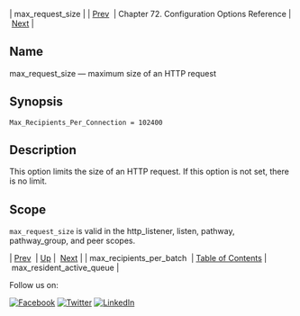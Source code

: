 | max_request_size |
| [Prev](conf.ref.max_recipients_per_batch.php)  | Chapter 72. Configuration Options Reference |  [Next](conf.ref.max_resident_active_queue.php) |

<a name="config.max_request_size"></a>
## Name

max_request_size — maximum size of an HTTP request

## Synopsis

`Max_Recipients_Per_Connection = 102400`

<a name="idp25368656"></a>
## Description

This option limits the size of an HTTP request. If this option is not set, there is no limit.

<a name="idp25370544"></a>
## Scope

`max_request_size` is valid in the http_listener, listen, pathway, pathway_group, and peer scopes.

| [Prev](conf.ref.max_recipients_per_batch.php)  | [Up](config.options.ref.php) |  [Next](conf.ref.max_resident_active_queue.php) |
| max_recipients_per_batch  | [Table of Contents](index.php) |  max_resident_active_queue |

Follow us on:

[![Facebook](https://support.messagesystems.com/images/icon-facebook.png)](http://www.facebook.com/messagesystems) [![Twitter](https://support.messagesystems.com/images/icon-twitter.png)](http://twitter.com/#!/MessageSystems) [![LinkedIn](https://support.messagesystems.com/images/icon-linkedin.png)](http://www.linkedin.com/company/message-systems)